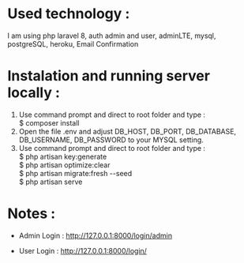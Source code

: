 # Used technology :

I am using php laravel 8, auth admin and user, adminLTE, mysql, postgreSQL, heroku, Email Confirmation

# Instalation and running server locally :

1. Use command prompt and direct to root folder and type :</br>
   $ composer install</br>
2. Open the file .env and adjust DB_HOST, DB_PORT, DB_DATABASE, DB_USERNAME, DB_PASSWORD to your MYSQL setting.</br>
3. Use command prompt and direct to root folder and type :  
   $ php artisan key:generate</br>
   $ php artisan optimize:clear</br>
   $ php artisan migrate:fresh --seed</br>
   $ php artisan serve</br>

# Notes :

  - Admin Login : http://127.0.0.1:8000/login/admin </br>
  
  - User Login : http://127.0.0.1:8000/login/ </br>